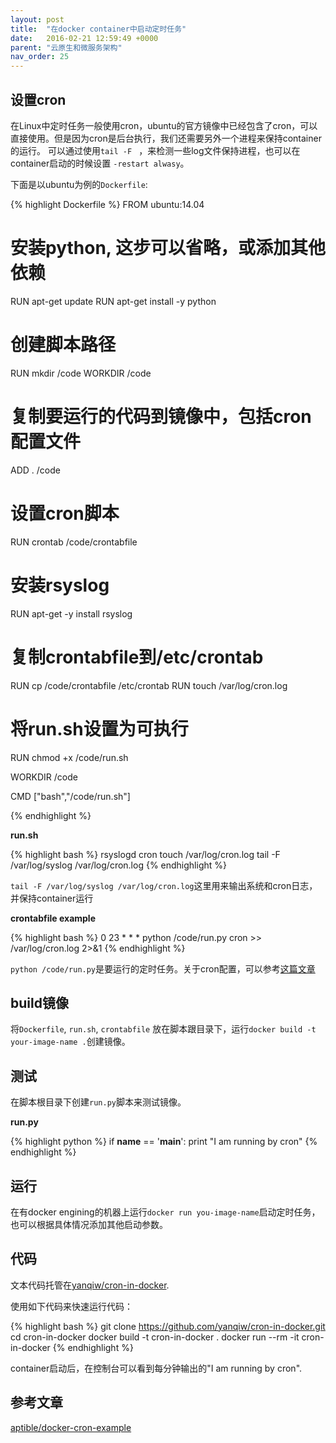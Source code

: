 ```yaml
---
layout: post
title:  "在docker container中启动定时任务"
date:   2016-02-21 12:59:49 +0000
parent: "云原生和微服务架构"
nav_order: 25
---
```

## 设置cron

在Linux中定时任务一般使用cron，ubuntu的官方镜像中已经包含了cron，可以直接使用。但是因为cron是后台执行，我们还需要另外一个进程来保持container的运行。 可以通过使用`tail -F ` ，来检测一些log文件保持进程，也可以在container启动的时候设置 `-restart alwasy`。

下面是以ubuntu为例的`Dockerfile`:

{% highlight Dockerfile %}
FROM ubuntu:14.04

# 安装python, 这步可以省略，或添加其他依赖
RUN apt-get update
RUN apt-get install -y python

# 创建脚本路径
RUN mkdir /code
WORKDIR /code

# 复制要运行的代码到镜像中，包括cron配置文件
ADD . /code

# 设置cron脚本
RUN crontab /code/crontabfile

# 安装rsyslog
RUN apt-get -y install rsyslog

# 复制crontabfile到/etc/crontab
RUN cp /code/crontabfile /etc/crontab
RUN touch /var/log/cron.log

# 将run.sh设置为可执行
RUN chmod +x /code/run.sh

WORKDIR /code

CMD ["bash","/code/run.sh"]

{% endhighlight %}


**run.sh**

{% highlight bash %}
rsyslogd
cron
touch /var/log/cron.log
tail -F /var/log/syslog /var/log/cron.log
{% endhighlight %}

`tail -F /var/log/syslog /var/log/cron.log`这里用来输出系统和cron日志，并保持container运行

**crontabfile example**

{% highlight bash %}
0 23 * * *  python /code/run.py cron >> /var/log/cron.log 2>&1
{% endhighlight %}

`python /code/run.py`是要运行的定时任务。关于cron配置，可以参考[这篇文章](http://linuxtools-rst.readthedocs.org/zh_CN/latest/tool/crontab.html)

## build镜像

将`Dockerfile`, `run.sh`, `crontabfile` 放在脚本跟目录下，运行`docker build -t your-image-name .`创建镜像。

## 测试

在脚本根目录下创建`run.py`脚本来测试镜像。

**run.py**

{% highlight python %}
if __name__ == '__main__':
  print "I am running by cron"
{% endhighlight %}


## 运行

在有docker engining的机器上运行`docker run you-image-name`启动定时任务，也可以根据具体情况添加其他启动参数。

## 代码
文本代码托管在[yanqiw/cron-in-docker](https://github.com/yanqiw/cron-in-docker).

使用如下代码来快速运行代码：

{% highlight bash %}
git clone https://github.com/yanqiw/cron-in-docker.git
cd cron-in-docker
docker build -t cron-in-docker .
docker run --rm -it cron-in-docker
{% endhighlight %}

container启动后，在控制台可以看到每分钟输出的"I am running by cron". 

## 参考文章
[aptible/docker-cron-example](https://github.com/aptible/docker-cron-example)
